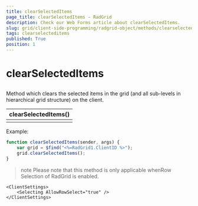 ```yaml
---
title: clearSelectedItems
page_title: clearSelectedItems - RadGrid
description: Check our Web Forms article about clearSelectedItems.
slug: grid/client-side-programming/radgrid-object/methods/clearselecteditems
tags: clearselecteditems
published: True
position: 1
---
```


# clearSelectedItems



## 

Method which clears the selected items in the grid (and all sub-levels in hierarchical grid structure) on the client.


|  **clearSelectedItems()**  |
| ------ |
||

Example:

````JavaScript
function clearSelectedItems(sender, args) {
    var grid = $find("<%=RadGrid1.ClientID %>");
    grid.clearSelectedItems();
}
````



>note Please note that this method is only applicable whenRow Selection of RadGrid is enabled.
>


````ASP.NET
<ClientSettings>
    <Selecting AllowRowSelect="true" />
</ClientSettings>     
````


